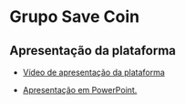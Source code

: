 # Grupo Save Coin

## Apresentação da plataforma


- [Vídeo de apresentação da plataforma](www.youtube.com)

- [Apresentação em PowerPoint.](https://www.canva.com/design/DAFUafwci_g/tSSkixCUZLVqF2MUYIgo8w/view?website#2:objetivos)
